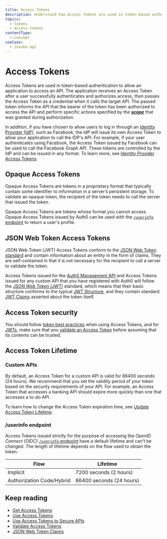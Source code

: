 ```yaml
---
title: Access Tokens
description: Understand how Access Tokens are used in token-based authentication to allow an application to access an API after a user successfully authenticates and authorizes access.
topics:
  - tokens
  - access-tokens
contentType:
  - concept
useCase:
  - invoke-api
---
```

# Access Tokens

Access Tokens are used in token-based authentication to allow an application to access an API. The application receives an Access Token after a user successfully authenticates and authorizes access, then passes the Access Token as a credential when it calls the target API. The passed token informs the API that the bearer of the token has been authorized to access the API and perform specific actions specified by the <dfn data-key="scope">[**scope**](/scopes)</dfn> that was granted during authorization.

In addition, if you have chosen to allow users to log in through an [Identity Provider (IdP)](/identityproviders), such as Facebook, the IdP will issue its own Access Token to allow your application to call the IDP's API. For example, if your user authenticates using Facebook, the Access Token issued by Facebook can be used to call the Facebook Graph API. These tokens are controlled by the IdP and can be issued in any format. To learn more, see [Identity Provider Access Tokens](/tokens/concepts/idp-access-tokens). 

## Opaque Access Tokens

Opaque Access Tokens are tokens in a proprietary format that typically contain some identifier to information in a server’s persistent storage. To validate an opaque token, the recipient of the token needs to call the server that issued the token.

Opaque Access Tokens are tokens whose format you cannot access. Opaque Access Tokens issued by Auth0 can be used with the [`/userinfo` endpoint](/api/authentication#get-user-info) to return a user's profile. 

## JSON Web Token Access Tokens

JSON Web Token (JWT) Access Tokens conform to the [JSON Web Token standard](https://tools.ietf.org/html/rfc7519) and contain information about an entity in the form of claims. They are self-contained in that it is not necessary for the recipient to call a server to validate the token.

Access Tokens issued for the [Auth0 Management API](/api/info) and Access Tokens issued for any custom API that you have registered with Auth0 will follow the <dfn data-key="json-web-token">[JSON Web Token (JWT)](/tokens/concepts/jwts)</dfn> standard, which means that their basic structure conforms to the typical [JWT Structure](/tokens/reference/jwt-structure), and they contain standard [JWT Claims](/tokens/concepts/jwt-claims) asserted about the token itself.

## Access Token security

You should follow [token best practices](/best-practices/token-best-practices) when using Access Tokens, and for [JWTs](/tokens/concepts/jwts#security), make sure that you [validate an Access Token](/tokens/guides/validate-access-tokens) before assuming that its contents can be trusted.

## Access Token Lifetime

### Custom APIs

By default, an Access Token for a custom API is valid for 86400 seconds (24 hours). We recommend that you set the validity period of your token based on the security requirements of your API. For example, an Access Token that accesses a banking API should expire more quickly than one that accesses a to-do API.  

To learn how to change the Access Token expiration time, see [Update Access Token Lifetime](/dashboard/guides/apis/update-token-lifetime).

### /userinfo endpoint

Access Tokens issued strictly for the purpose of accessing the <dfn data-key="openid">OpenID Connect (OIDC)</dfn> [`/userinfo` endpoint](/api/authentication#get-user-info) have a default lifetime and can't be changed. The length of lifetime depends on the flow used to obtain the token:

| Flow | Lifetime |
| ---- | -------- |
| Implicit | 7200 seconds (2 hours) |
| Authorization Code/Hybrid | 86400 seconds (24 hours) |

## Keep reading

* [Get Access Tokens](/tokens/guides/get-access-tokens)
* [Use Access Tokens](/tokens/guides/use-access-tokens)
* [Use Access Tokens to Secure APIs](/api-auth/why-use-access-tokens-to-secure-apis)
* [Validate Access Tokens](/tokens/guides/validate-access-tokens)
* [JSON Web Token Claims](/tokens/concepts/jwt-claims)
